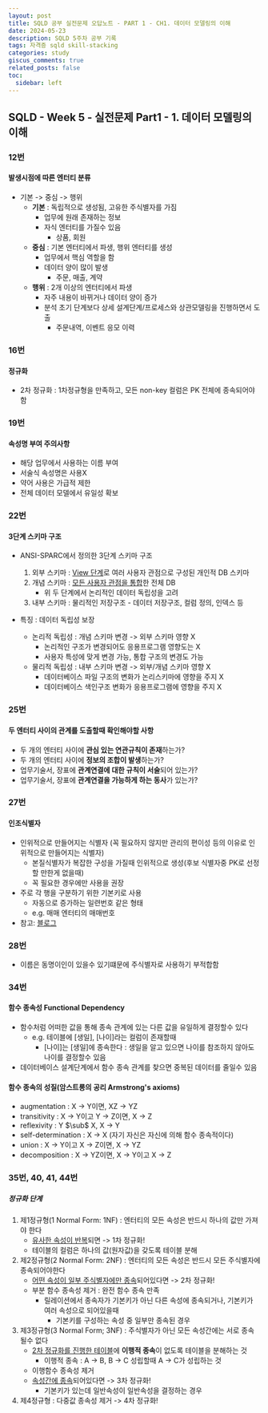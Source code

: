 ```yaml
---
layout: post
title: SQLD 공부 실전문제 오답노트 - PART 1 - CH1. 데이터 모델링의 이해
date: 2024-05-23
description: SQLD 5주차 공부 기록
tags: 자격증 sqld skill-stacking
categories: study
giscus_comments: true
related_posts: false
toc:
  sidebar: left
---
```


## SQLD - Week 5 - 실전문제 Part1 - 1. 데이터 모델링의 이해

### 12번
#### 발생시점에 따른 엔터티 분류
- 기본 -> 중심 -> 행위
    - **기본** : 독립적으로 생성됨, 고유한 주식별자를 가짐
        - 업무에 원래 존재하는 정보
        - 자식 엔터티를 가질수 있음
            - 상품, 회원
    - **중심** : 기본 엔터티에서 파생, 행위 엔터티를 생성
        - 업무에서 핵심 역할을 함
        - 데이터 양이 많이 발생
            - 주문, 매출, 계약
    - **행위** : 2개 이상의 엔터티에서 파생
        - 자주 내용이 바뀌거나 데이터 양이 증가
        - 분석 초기 단계보다 상세 설계단계/프로세스와 상관모델링을 진행하면서 도출
            - 주문내역, 이벤트 응모 이력

### 16번 
#### 정규화
- 2차 정규화 : 1차정규형을 만족하고, 모든 non-key 컬럼은 PK 전체에 종속되어야 함

### 19번
#### 속성명 부여 주의사항
- 해당 업무에서 사용하는 이름 부여
- 서술식 속성명은 사용X
- 약어 사용은 가급적 제한
- 전체 데이터 모델에서 유일성 확보

### 22번
#### 3단계 스키마 구조
- ANSI-SPARC에서 정의한 3단계 스키마 구조<br>
    1) 외부 스키마 : <u>View 단계</u>로 여러 사용자 관점으로 구성된 개인적 DB 스키마<br>
    2) 개념 스키마 : <u>모든 사용자 관점을 통합</u>한 전체 DB<br>
        - 위 두 단계에서 논리적인 데이터 독립성을 고려<br>
    3) 내부 스키마 : 물리적인 저장구조 - 데이터 저장구조, 컬럼 정의, 인덱스 등<br>

- 특징 : 데이터 독립성 보장
	- 논리적 독립성 : 개념 스키마 변경 -> 외부 스키마 영향 X
		- 논리적인 구조가 변경되어도 응용프로그램 영향도는 X
		- 사용자 특성에 맞게 변경 가능, 통합 구조의 변경도 가능
	- 물리적 독립성 : 내부 스키마 변경 -> 외부/개념 스키마 영향 X
        - 데이터베이스 파일 구조의 변화가 논리스키마에 영향을 주지 X
        - 데이터베이스 색인구조 변화가 응용프로그램에 영향을 주지 X

### 25번
#### 두 엔터티 사이의 관계를 도출할때 확인해야할 사항
- 두 개의 엔터티 사이에 **관심 있는 연관규칙이 존재**하는가?
- 두 개의 엔터티 사이에 **정보의 조합이 발생**하는가?
- 업무기술서, 장표에 **관계연결에 대한 규칙이 서술**되어 있는가?
- 업무기술서, 장표에 **관계연결을 가능하게 하는 동사**가 있는가?

### 27번
#### 인조식별자
- 인위적으로 만들어지는 식별자 (꼭 필요하지 않지만 관리의 편이성 등의 이유로 인위적으로 만들어지는 식별자) 
	- 본질식별자가 복잡한 구성을 가질때 인위적으로 생성(후보 식별자중 PK로 선정할 만한게 없을때)
	- 꼭 필요한 경우에만 사용을 권장
- 주로 각 행을 구분하기 위한 기본키로 사용
	- 자동으로 증가하는 일련번호 같은 형태
	- e.g. 매매 엔터티의 매매번호
- 참고: [블로그](https://blog.cslee.co.kr/data-modelling/)

### 28번
- 이름은 동명이인이 있을수 있기떄문에 주식별자로 사용하기 부적합함

### 34번
#### 함수 종속성 Functional Dependency
- 함수처럼 어떠한 값을 통해 종속 관계에 있는 다른 값을 유일하게 결정할수 있다
    - e.g. 테이블에 [생일], [나이]라는 컬럼이 존재할때
        - [나이]는 [생일]에 종속한다 : 생일을 알고 있으면 나이를 참조하지 않아도 나이를 결정할수 있음
- 데이터베이스 설계단계에서 함수 종속 관계를 찾으면 중복된 데이터를 줄일수 있음

#### 함수 종속의 성질(암스트롱의 공리 Armstrong's axioms)
- augmentation : X → Y이면, XZ → YZ
- transitivity : X → Y이고 Y → Z이면, X → Z
- reflexivity : Y $\sub$ X, X → Y
- self-determination : X → X (자기 자신은 자신에 의해 함수 종속적이다)
- union : X → Y이고 X → Z이면, X → YZ
- decomposition : X → YZ이면, X → Y이고 X → Z 


### 35번, 40, 41, 44번
##### 정규화 단계
1. 제1정규형(1 Normal Form: 1NF) : 엔터티의 모든 속성은 반드시 하나의 값만 가져야 한다
	- <u>유사한 속성이 반복</u>되면 -> 1차 정규화!
	- 테이블의 컬럼은 하나의 값(원자값)을 갖도록 테이블 분해
2. 제2정규형(2 Normal Form: 2NF) : 엔터티의 모든 속성은 반드시 모든 주식별자에 종속되어야한다 
	- <u>어떤 속성이 일부 주식별자에만 종속</u>되어있다면 -> 2차 정규화!
	- 부분 함수 종속성 제거 : 완전 함수 종속 만족
		- 릴레이션에서 종속자가 기본키가 아닌 다른 속성에 종속되거나, 기본키가 여러 속성으로 되어있을때
			- 기본키를 구성하는 속성 중 일부만 종속된 경우
3. 제3정규형(3 Normal Form; 3NF) : 주식별자가 아닌 모든 속성간에는 서로 종속될수 없다
	- <u>2차 정규화를 진행한 테이블</u>에 **이행적 종속**이 없도록 테이블을 분해하는 것
		- 이행적 종속 : A → B, B → C 성립할때 A → C가 성립하는 것
	- 이행함수 종속성 제거
	- <u>속성간에 종속</u>되어있다면 -> 3차 정규화!
		- 기본키가 있는데 일반속성이 일반속성을 결정하는 경우
4. 제4정규형 : 다중값 종속성 제거 -> 4차 정규화!